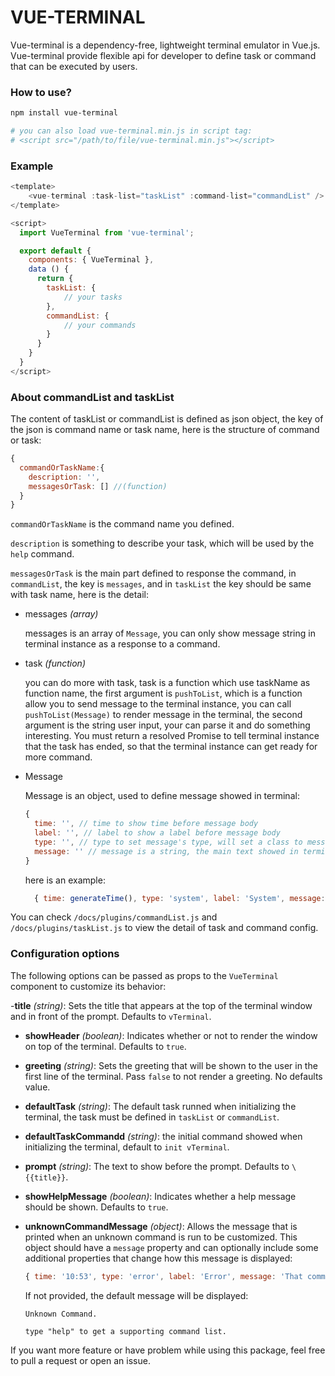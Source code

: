 # VUE-TERMINAL
Vue-terminal is a dependency-free, lightweight terminal emulator in Vue.js. Vue-terminal provide flexible api for developer to define task or command that can be executed by users.

### How to use?
```bash
npm install vue-terminal

# you can also load vue-terminal.min.js in script tag:
# <script src="/path/to/file/vue-terminal.min.js"></script>
```

### Example

```javascript
<template>
	<vue-terminal :task-list="taskList" :command-list="commandList" />
</template>

<script>
  import VueTerminal from 'vue-terminal';

  export default {
    components: { VueTerminal },
    data () {
      return {
        taskList: {
            // your tasks
        },
        commandList: {
            // your commands
        }
      }
    }
  }
</script>

```
### About commandList and taskList 

The content of taskList or commandList is defined as json object, the key of the json is command name or task name, here is the structure of command or task:

```javascript
{
  commandOrTaskName:{
    description: '',
    messagesOrTask: [] //(function)
  }
}
```

`commandOrTaskName` is the command name you defined.

`description` is something to describe your task, which will be used by the `help` command.

`messagesOrTask` is the main part defined to response the command, in `commandList`, the key is `messages`, and in `taskList` the key should be same with task name, here is the detail: 
- messages _(array)_

  messages is an array of `Message`, you can only show message string in terminal instance as a response to a command.

- task _(function)_

  you can do more with task, task is a function which use taskName as function name, the first argument is `pushToList`, which is a function allow you to send message to the terminal instance, you can call `pushToList(Message)` to render message in the terminal, the second argument is the string user input, your can parse it and do something interesting. You must return a resolved Promise to tell terminal instance that the task has ended, so that the terminal instance can get ready for more command.

- Message

  Message is an object, used to define message showed in terminal:
  ```javascript
  {
    time: '', // time to show time before message body
    label: '', // label to show a label before message body
    type: '', // type to set message's type, will set a class to message's label part, there is 5 builtin types: error, success, info, warning, system
    message: '' // message is a string, the main text showed in terminal.
  }
  ```
  here is an example: 
  ```javascript
    { time: generateTime(), type: 'system', label: 'System', message: 'Welcome to vTerminal, this is an example to show you what this project can do.' },
  ```

You can check `/docs/plugins/commandList.js` and  `/docs/plugins/taskList.js` to view the detail of task and command config.

### Configuration options

The following options can be passed as props to the `VueTerminal` component to customize its behavior:

-**title** _(string)_: Sets the title that appears at the top of the terminal window and in front of the prompt. Defaults to `vTerminal`.

- **showHeader** _(boolean)_: Indicates whether or not to render the window on top of the terminal. Defaults to `true`.

- **greeting** _(string)_: Sets the greeting that will be shown to the user in the first line of the terminal. Pass `false` to not render a greeting. No defaults value.

- **defaultTask** _(string)_: The default task runned when initializing the terminal, the task must be defined in `taskList` or `commandList`.

- **defaultTaskCommandd** _(string)_: the initial command showed when initializing the terminal, default to `init vTerminal`.

- **prompt** _(string)_: The text to show before the prompt. Defaults to `\{{title}}`.

- **showHelpMessage** _(boolean)_: Indicates whether a help message should be shown.  Defaults to `true`.

- **unknownCommandMessage** _(object)_: Allows the message that is printed when an unknown command is run to be customized. This object should have a `message` property and can optionally include some additional properties that change how this message is displayed:
  ```javascript
  { time: '10:53', type: 'error', label: 'Error', message: 'That command is not recognized!' },
  ```

  If not provided, the default message will be displayed:

  ```
  Unknown Command.

  type "help" to get a supporting command list.
  ```


If you want more feature or have problem while using this package, feel free to pull a request or open an issue.
